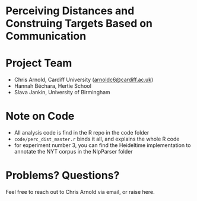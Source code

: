 Perceiving Distances and Construing Targets Based on Communication
================

# Project Team
* Chris Arnold, Cardiff University (arnoldc6@cardiff.ac.uk)
* Hannah Béchara, Hertie School
* Slava Jankin, University of Birmingham

# Note on Code
* All analysis code is find in the R repo in the code folder
* `code/perc_dist_master.r` binds it all, and explains the whole R code
* for experiment number 3, you can find the Heideltime implementation to annotate the NYT corpus in the NlpParser folder

# Problems? Questions?
Feel free to reach out to Chris Arnold via email, or raise here.
